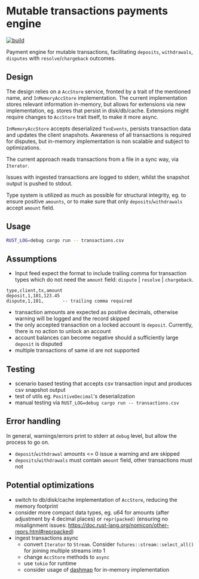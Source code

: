 # Mutable transactions payments engine

[![build](../../workflows/build/badge.svg)](../../actions/workflows/build.yml)

Payment engine for mutable transactions, facilitating `deposits`, `withdrawals`, `disputes` with `resolve`/`chargeback` outcomes.

## Design

The design relies on a `AccStore` service, fronted by a trait of the mentioned name, and `InMemoryAccStore` implementation. The current implementation stores relevant information in-memory, but allows for extensions via new implementation, eg. stores that persist in disk/db/cache. Extensions might require changes to `AccStore` trait itself, to make it more async.

`InMemoryAccStore` accepts deserialized `TxnEvents`, persists transaction data and updates the client snapshots. Awareness of all transactions is required for disputes, but in-memory implementation is non scalable and subject to optimizations.

The current approach reads transactions from a file in a sync way, via `Iterator`.

Issues with ingested transactions are logged to stderr, whilst the snapshot output is pushed to stdout.

Type system is utilized as much as possible for structural integrity, eg. to ensure positive `amounts`, or to make sure that only `deposits`/`withdrawals` accept `amount` field.

## Usage

```sh
RUST_LOG=debug cargo run -- transactions.csv
```

## Assumptions

- Input feed expect the format to include trailing comma for transaction types which do not need the `amount` field: `dispute` | `resolve` | `chargeback`.

```
type,client,tx,amount
deposit,1,101,123.45
dispute,1,101,       -- trailing comma required
```

- transaction amounts are expected as positive decimals, otherwise warning will be logged and the record skipped
- the only accepted transaction on a locked account is `deposit`. Currently, there is no action to unlock an account
- account balances can become negative should a sufficiently large `deposit` is disputed
- multiple transactions of same id are not supported

## Testing

- scenario based testing that accepts csv transaction input and produces csv snapshot output
- test of utils eg. `PositiveDecimal`'s deserialization
- manual testing via `RUST_LOG=debug cargo run -- transactions.csv`

## Error handling

In general, warnings/errors print to stderr at `debug` level, but allow the process to go on.

- `deposit`/`withdrawal` amounts <= 0 issue a warning and are skipped
- `deposits`/`withdrawals` must contain `amount` field, other transactions must not

## Potential optimizations

- switch to db/disk/cache implementation of `AccStore`, reducing the memory footprint
- consider more compact data types, eg. u64 for amounts (after adjustment by 4 decimal places) or `repr(packed)` (ensuring no misalignment issues: https://doc.rust-lang.org/nomicon/other-reprs.html#reprpacked)
- ingest transactions async
  - convert `Iterator` to `Stream`. Consider `futures::stream::select_all()` for joining multiple streams into 1
  - change `AccStore` methods to `async`
  - use `tokio` for runtime
  - consider usage of [dashmap](https://crates.io/crates/dashmap) for in-memory implementation
